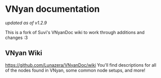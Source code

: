# VNyan documentation
*updated as of v1.2.9*

This is a fork of Suvi's VNyanDoc wiki to work through additions and changes :3

## VNyan Wiki
https://github.com/Lunazera/VNyanDoc/wiki
You'll find descriptions for all of the nodes found in VNyan, some common node setups, and more!
